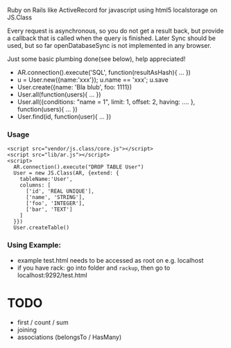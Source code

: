Ruby on Rails like ActiveRecord for javascript using html5 localstorage on JS.Class

Every request is asynchronous, so you do not get a result back, but provide a callback that is called when the query is finished.
Later Sync should be used, but so far openDatabaseSync is not implemented in any browser.

Just some basic plumbing done(see below), help appreciated!

 - AR.connection().execute('SQL', function(resultAsHash){ ... })
 - u = User.new({name:'xxx'}); u.name == 'xxx'; u.save
 - User.create({name: 'Bla blub', foo: 1111})
 - User.all(function(users){ ... })
 - User.all({conditions: "name = 1", limit: 1, offset: 2, having: .... }, function(users){ ... })
 - User.find(id, function(user){ ... })

### Usage
    <script src="vendor/js.class/core.js"></script>
    <script src="lib/ar.js"></script>
    <script>
      AR.connection().execute("DROP TABLE User")
      User = new JS.Class(AR, {extend: {
        tableName:'User',
        columns: [
          ['id', 'REAL UNIQUE'],
          ['name', 'STRING'],
          ['foo', 'INTEGER'],
          ['bar', 'TEXT']
        ]
      }})
      User.createTable()

### Using Example:
 - example test.html needs to be accessed as root on e.g. localhost
 - if you have rack: go into folder and `rackup`, then go to localhost:9292/test.html

TODO
====
 - first / count / sum
 - joining
 - associations (belongsTo / HasMany)